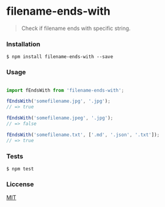 # filename-ends-with

> Check if filename ends with specific string.

### Installation

```
$ npm install filename-ends-with --save
```

### Usage

```js

import fEndsWith from 'filename-ends-with';

fEndsWith('somefilename.jpg', '.jpg');
// => true

fEndsWith('somefilename.jpeg', '.jpg');
// => false

fEndsWith('somefilename.txt', ['.md', '.json', '.txt']);
// => true

```

### Tests

```
$ npm test
```

### Liccense
[MIT](https://github.com/frenchbread/filename-ends-with/blob/master/LICENSE)
